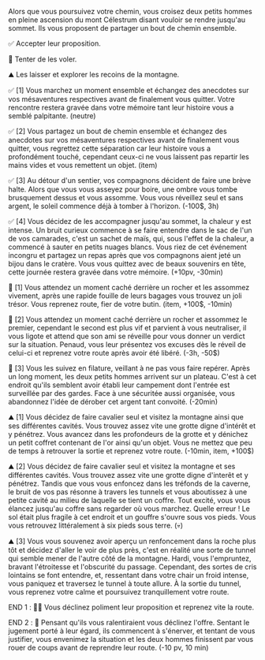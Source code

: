 
Alors que vous poursuivez votre chemin, vous croisez deux petits hommes en pleine ascension du mont Célestrum disant vouloir se rendre jusqu'au sommet. Ils vous proposent de partager un bout de chemin ensemble.

✅ Accepter leur proposition.

💸 Tenter de les voler.

⛰️ Les laisser et explorer les recoins de la montagne.


✅ [1] Vous marchez un moment ensemble et échangez des anecdotes sur vos mésaventures respectives avant de finalement vous quitter. Votre rencontre restera gravée dans votre mémoire tant leur histoire vous a semblé palpitante.
(neutre)

✅ [2] Vous partagez un bout de chemin ensemble et échangez des anecdotes sur vos mésaventures respectives avant de finalement vous quitter, vous regrettez cette séparation car leur histoire vous a profondément touché, cependant ceux-ci ne vous laissent pas repartir les mains vides et vous remettent un objet.
(item)

✅ [3] Au détour d'un sentier, vos compagnons décident de faire une brève halte. Alors que vous vous asseyez pour boire, une ombre vous tombe brusquement dessus et vous assomme. Vous vous réveillez seul et sans argent, le soleil commence déjà à tomber à l'horizon. 
(-100$, 3h)

✅ [4] Vous décidez de les accompagner jusqu'au sommet, la chaleur y est intense. Un bruit curieux commence à se faire entendre dans le sac de l'un de vos camarades, c'est un sachet de maïs, qui, sous l'effet de la chaleur, a commencé à sauter en petits nuages blancs. Vous riez de cet événement incongru et partagez un repas après que vos compagnons aient jeté un bijou dans le cratère. Vous vous quittez avec de beaux souvenirs en tête, cette journée restera gravée dans votre mémoire. 
(+10pv, -30min)


💸 [1] Vous attendez un moment caché derrière un rocher et les assommez vivement, après une rapide fouille de leurs bagages vous trouvez un joli trésor. Vous reprenez route, fier de votre butin. 
(item, +100$, -10min)

💸 [2] Vous attendez un moment caché derrière un rocher et assommez le premier, cependant le second est plus vif et parvient à vous neutraliser, il vous ligote et attend que son ami se réveille pour vous donner un verdict sur la situation. Penaud, vous leur présentez vos excuses dès le réveil de celui-ci et reprenez votre route après avoir été libéré. 
(-3h, -50$)

💸 [3] Vous les suivez en filature, veillant à ne pas vous faire repérer. Après un long moment, les deux petits hommes arrivent sur un plateau. C'est à cet endroit qu'ils semblent avoir établi leur campement dont l'entrée est surveillée par des gardes. Face à une sécuritée aussi organisée, vous abandonnez l'idée de dérober cet argent tant convoité.
(-20min)

⛰️ [1] Vous décidez de faire cavalier seul et visitez la montagne ainsi que ses différentes cavités. Vous trouvez assez vite une grotte digne d'intérêt et y pénétrez. Vous avancez dans les profondeurs de la grotte et y dénichez un petit coffret contenant de l'or ainsi qu'un objet. Vous ne mettez que peu de temps à retrouver la sortie et reprenez votre route. 
(-10min, item, +100$)

⛰️ [2] Vous décidez de faire cavalier seul et visitez la montagne et ses différentes cavités. Vous trouvez assez vite une grotte digne d'interêt et y pénétrez. Tandis que vous vous enfoncez dans les tréfonds de la caverne, le bruit de vos pas résonne à travers les tunnels et vous aboutissez à une petite cavité au milieu de laquelle se tient un coffre. Tout excité, vous vous élancez jusqu'au coffre sans regarder où vous marchez. Quelle erreur ! Le sol était plus fragile à cet endroit et un gouffre s'ouvre sous vos pieds. Vous vous retrouvez littéralement à six pieds sous terre. 
(💀)

⛰️ [3] Vous vous souvenez avoir aperçu un renfoncement dans la roche plus tôt et décidez d'aller le voir de plus près, c'est en réalité une sorte de tunnel qui semble mener de l'autre côté de la montagne. Hardi, vous l'empruntez, bravant l'étroitesse et l'obscurité du passage. Cependant, des sortes de cris lointains se font entendre, et, ressentant dans votre chair un froid intense, vous paniquez et traversez le tunnel à toute allure. À la sortie du tunnel, vous reprenez votre calme et poursuivez tranquillement votre route.


END 1 : 🚶‍♂️ Vous déclinez poliment leur proposition et reprenez vite la route.

END 2 : 👊 Pensant qu'ils vous ralentiraient vous déclinez l'offre. Sentant le jugement porté à leur égard, ils commencent à s'énerver, et tentant de vous justifier, vous envenimez la situation et les deux hommes finissent par vous rouer de coups avant de reprendre leur route. (-10 pv, 10 min)
